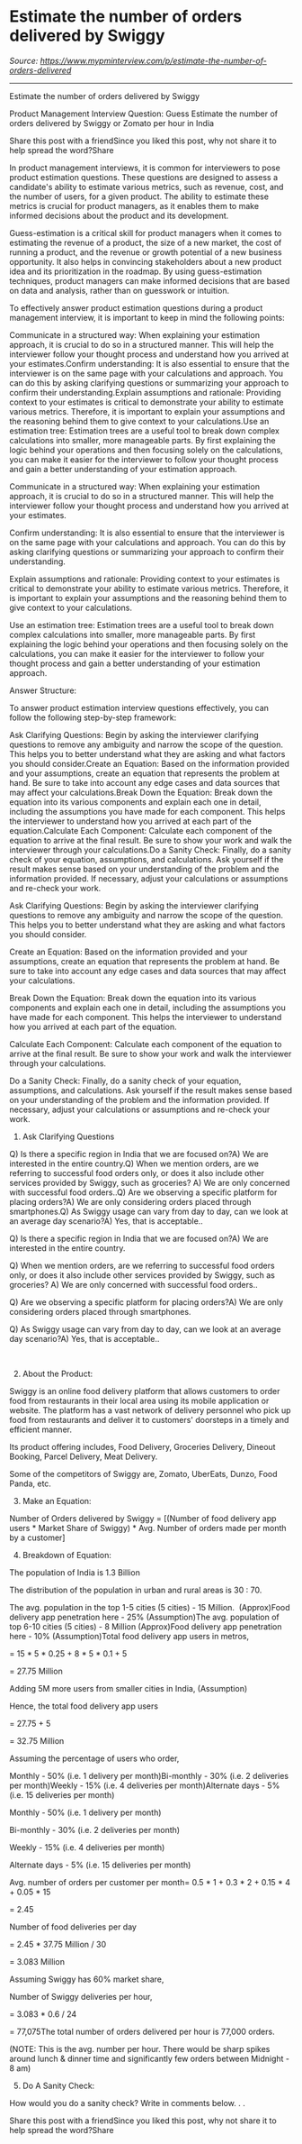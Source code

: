 # Estimate the number of orders delivered by Swiggy

*Source: https://www.mypminterview.com/p/estimate-the-number-of-orders-delivered*

---

Estimate the number of orders delivered by Swiggy

Product Management Interview Question: Guess Estimate the number of orders delivered by Swiggy or Zomato per hour in India

Share this post with a friendSince you liked this post, why not share it to help spread the word?Share



In product management interviews, it is common for interviewers to pose product estimation questions. These questions are designed to assess a candidate's ability to estimate various metrics, such as revenue, cost, and the number of users, for a given product. The ability to estimate these metrics is crucial for product managers, as it enables them to make informed decisions about the product and its development.

Guess-estimation is a critical skill for product managers when it comes to estimating the revenue of a product, the size of a new market, the cost of running a product, and the revenue or growth potential of a new business opportunity. It also helps in convincing stakeholders about a new product idea and its prioritization in the roadmap. By using guess-estimation techniques, product managers can make informed decisions that are based on data and analysis, rather than on guesswork or intuition.

To effectively answer product estimation questions during a product management interview, it is important to keep in mind the following points:

Communicate in a structured way: When explaining your estimation approach, it is crucial to do so in a structured manner. This will help the interviewer follow your thought process and understand how you arrived at your estimates.Confirm understanding: It is also essential to ensure that the interviewer is on the same page with your calculations and approach. You can do this by asking clarifying questions or summarizing your approach to confirm their understanding.Explain assumptions and rationale: Providing context to your estimates is critical to demonstrate your ability to estimate various metrics. Therefore, it is important to explain your assumptions and the reasoning behind them to give context to your calculations.Use an estimation tree: Estimation trees are a useful tool to break down complex calculations into smaller, more manageable parts. By first explaining the logic behind your operations and then focusing solely on the calculations, you can make it easier for the interviewer to follow your thought process and gain a better understanding of your estimation approach.

Communicate in a structured way: When explaining your estimation approach, it is crucial to do so in a structured manner. This will help the interviewer follow your thought process and understand how you arrived at your estimates.

Confirm understanding: It is also essential to ensure that the interviewer is on the same page with your calculations and approach. You can do this by asking clarifying questions or summarizing your approach to confirm their understanding.

Explain assumptions and rationale: Providing context to your estimates is critical to demonstrate your ability to estimate various metrics. Therefore, it is important to explain your assumptions and the reasoning behind them to give context to your calculations.

Use an estimation tree: Estimation trees are a useful tool to break down complex calculations into smaller, more manageable parts. By first explaining the logic behind your operations and then focusing solely on the calculations, you can make it easier for the interviewer to follow your thought process and gain a better understanding of your estimation approach.

Answer Structure:

To answer product estimation interview questions effectively, you can follow the following step-by-step framework:

Ask Clarifying Questions: Begin by asking the interviewer clarifying questions to remove any ambiguity and narrow the scope of the question. This helps you to better understand what they are asking and what factors you should consider.Create an Equation: Based on the information provided and your assumptions, create an equation that represents the problem at hand. Be sure to take into account any edge cases and data sources that may affect your calculations.Break Down the Equation: Break down the equation into its various components and explain each one in detail, including the assumptions you have made for each component. This helps the interviewer to understand how you arrived at each part of the equation.Calculate Each Component: Calculate each component of the equation to arrive at the final result. Be sure to show your work and walk the interviewer through your calculations.Do a Sanity Check: Finally, do a sanity check of your equation, assumptions, and calculations. Ask yourself if the result makes sense based on your understanding of the problem and the information provided. If necessary, adjust your calculations or assumptions and re-check your work.

Ask Clarifying Questions: Begin by asking the interviewer clarifying questions to remove any ambiguity and narrow the scope of the question. This helps you to better understand what they are asking and what factors you should consider.

Create an Equation: Based on the information provided and your assumptions, create an equation that represents the problem at hand. Be sure to take into account any edge cases and data sources that may affect your calculations.

Break Down the Equation: Break down the equation into its various components and explain each one in detail, including the assumptions you have made for each component. This helps the interviewer to understand how you arrived at each part of the equation.

Calculate Each Component: Calculate each component of the equation to arrive at the final result. Be sure to show your work and walk the interviewer through your calculations.

Do a Sanity Check: Finally, do a sanity check of your equation, assumptions, and calculations. Ask yourself if the result makes sense based on your understanding of the problem and the information provided. If necessary, adjust your calculations or assumptions and re-check your work.

1. Ask Clarifying Questions

Q) Is there a specific region in India that we are focused on?A) We are interested in the entire country.Q) When we mention orders, are we referring to successful food orders only, or does it also include other services provided by Swiggy, such as groceries? A) We are only concerned with successful food orders..Q) Are we observing a specific platform for placing orders?A) We are only considering orders placed through smartphones.Q) As Swiggy usage can vary from day to day, can we look at an average day scenario?A) Yes, that is acceptable..  

Q) Is there a specific region in India that we are focused on?A) We are interested in the entire country.

Q) When we mention orders, are we referring to successful food orders only, or does it also include other services provided by Swiggy, such as groceries? A) We are only concerned with successful food orders..

Q) Are we observing a specific platform for placing orders?A) We are only considering orders placed through smartphones.

Q) As Swiggy usage can vary from day to day, can we look at an average day scenario?A) Yes, that is acceptable.. 

 

2. About the Product:



Swiggy is an online food delivery platform that allows customers to order food from restaurants in their local area using its mobile application or website. The platform has a vast network of delivery personnel who pick up food from restaurants and deliver it to customers' doorsteps in a timely and efficient manner.

Its product offering includes, Food Delivery, Groceries Delivery, Dineout Booking, Parcel Delivery, Meat Delivery.

Some of the competitors of Swiggy are, Zomato, UberEats, Dunzo, Food Panda, etc.



3. Make an Equation:

Number of Orders delivered by Swiggy = [(Number of food delivery app users * Market Share of Swiggy) * Avg. Number of orders made per month by a customer]



4. Breakdown of Equation: 

The population of India is 1.3 Billion

The distribution of the population in urban and rural areas is 30 : 70.

The avg. population in the top 1-5 cities (5 cities) - 15 Million.  (Approx)Food delivery app penetration here - 25% (Assumption)The avg. population of top 6-10 cities (5 cities) - 8 Million (Approx)Food delivery app penetration here - 10% (Assumption)Total food delivery app users in metros,

= 15 * 5 * 0.25 + 8 * 5 * 0.1 + 5 

= 27.75 Million



Adding 5M more users from smaller cities in India, (Assumption)

Hence, the total food delivery app users 

= 27.75 + 5 

= 32.75 Million

Assuming the percentage of users who order,

Monthly - 50% (i.e. 1 delivery per month)Bi-monthly - 30% (i.e. 2 deliveries per month)Weekly - 15% (i.e. 4 deliveries per month)Alternate days - 5% (i.e. 15 deliveries per month)

Monthly - 50% (i.e. 1 delivery per month)

Bi-monthly - 30% (i.e. 2 deliveries per month)

Weekly - 15% (i.e. 4 deliveries per month)

Alternate days - 5% (i.e. 15 deliveries per month)

Avg. number of orders per customer per month= 0.5 * 1 + 0.3 * 2 + 0.15 * 4 + 0.05 * 15 

= 2.45

Number of food deliveries per day 

= 2.45 * 37.75 Million / 30 

= 3.083 Million

Assuming Swiggy has 60% market share, 

Number of Swiggy deliveries per hour,

= 3.083 * 0.6 / 24 

= 77,075The total number of orders delivered per hour is 77,000 orders.

(NOTE: This is the avg. number per hour. There would be sharp spikes around lunch & dinner time and significantly few orders between Midnight - 8 am)



5. Do A Sanity Check:



How would you do a sanity check? Write in comments below. . .

Share this post with a friendSince you liked this post, why not share it to help spread the word?Share
